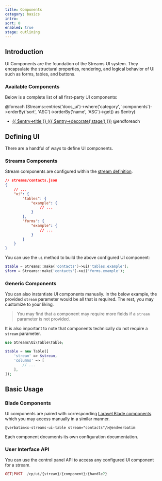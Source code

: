 ```yaml
---
title: Components
category: basics
intro:
sort: 0
enabled: true
stage: outlining
---
```


## Introduction

UI Components are the foundation of the Streams UI system. They encapsulate the structural properties, rendering, and logical behavior of UI such as forms, tables, and buttons.

### Available Components

Below is a complete list of all first-party UI components:

@foreach (Streams::entries('docs_ui')->where('category', 'components')->orderBy('sort', 'ASC')->orderBy('name', 'ASC')->get() as $entry)
 - <a href="{{ $entry->id }}">{{ $entry->title }} ({{ $entry->decorate('stage') }})</a>
@endforeach


## Defining UI

There are a handful of ways to define UI components.
### Streams Components

Stream components are configured within the [stream definition](/docs/core/streams).

```json
// streams/contacts.json
{
    // ...
    "ui": {
        "tables": {
            "example": {
                // ...
            }
        },
        "forms": {
            "example": {
                // ...
            }
        }
    }
}
```

You can use the `ui` method to build the above configured UI component:

```php
$table = Streams::make('contacts')->ui('tables.example');
$form = Streams::make('contacts')->ui('forms.example');
```

### Generic Components

You can also instantiate UI components manually. In the below example, the provided `stream` parameter would be all that is required. The rest, you may customize to your liking.

> You may find that a component may require more fields if a `stream` parameter is not provided.

It is also important to note that components technically do not require a `stream` parameter.

```php
use Streams\Ui\Table\Table;

$table = new Table([
    'stream' => $stream,
    'columns' => [
        // ...
    ],
]);
```


## Basic Usage

### Blade Components

UI components are paired with corresponding [Laravel Blade components](https://laravel.com/docs/blade#components) which you may access manually in a similar manner.

```blade
@verbatim<x-streams-ui-table stream="contacts"/>@endverbatim
```

Each component documents its own configuration documentation.

### User Interface API

You can use the control panel API to access any configured UI component for a stream.

```php
GET|POST  /cp/ui/{stream}/{component}/{handle?}
```
